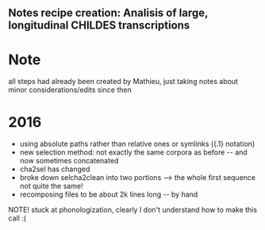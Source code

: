 Notes recipe creation: 
Analisis of large, longitudinal CHILDES transcriptions
-------
# Note
all steps had already been created by Mathieu, just taking notes about minor considerations/edits since then

# 2016

- using absolute paths rather than relative ones or symlinks ({.1} notation)
- new selection method: not exactly the same corpora as before -- and now sometimes concatenated
- cha2sel has changed
- broke down selcha2clean into two portions
--> the whole first sequence not quite the same!
- recomposing files to be about 2k lines long -- by hand



NOTE! stuck at phonologization, clearly I don't understand how to make this call :(